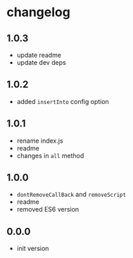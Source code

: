 # changelog

## 1.0.3
* update readme
* update dev deps

## 1.0.2
* added `insertInto` config option

## 1.0.1

* rename index.js
* readme
* changes in `all` method

## 1.0.0

* `dontRemoveCallBack` and `removeScript`
* readme
* removed ES6 version

## 0.0.0

* init version
